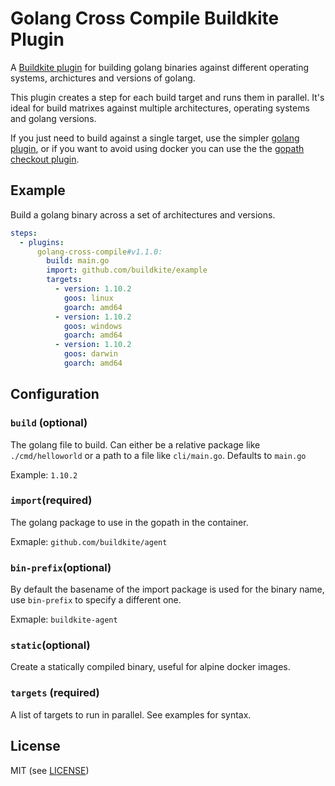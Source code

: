 # Golang Cross Compile Buildkite Plugin

A [Buildkite plugin](https://buildkite.com/docs/agent/v3/plugins) for building golang binaries against different operating systems, archictures and versions of golang.

This plugin creates a step for each build target and runs them in parallel. It's ideal for build matrixes against multiple architectures, operating systems and golang versions.

If you just need to build against a single target, use the simpler [golang plugin](https://github.com/buildkite-plugins/golang-buildkite-plugin), or if you want to avoid using docker you can use the the [gopath checkout plugin](https://github.com/buildkite-plugins/gopath-checkout-buildkite-plugin).

## Example

Build a golang binary across a set of architectures and versions.

```yml
steps:
  - plugins:
      golang-cross-compile#v1.1.0:
        build: main.go
        import: github.com/buildkite/example
        targets:
          - version: 1.10.2
            goos: linux
            goarch: amd64
          - version: 1.10.2
            goos: windows
            goarch: amd64
          - version: 1.10.2
            goos: darwin
            goarch: amd64
```

## Configuration

### `build` (optional)

The golang file to build. Can either be a relative package like `./cmd/helloworld` or a path to a file like `cli/main.go`. Defaults to `main.go`

Example: `1.10.2`

### `import`(required)

The golang package to use in the gopath in the container.

Exmaple: `github.com/buildkite/agent`

### `bin-prefix`(optional)

By default the basename of the import package is used for the binary name, use `bin-prefix` to specify a different one.

Exmaple: `buildkite-agent`

### `static`(optional)

Create a statically compiled binary, useful for alpine docker images.

### `targets` (required)

A list of targets to run in parallel. See examples for syntax.

## License

MIT (see [LICENSE](LICENSE))
